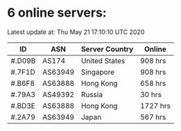 # 6 online servers:

Latest update at: Thu May 21 17:10:10 UTC 2020

| ID | ASN | Server Country | Online |
| -- | --- | -------------- | ------ |
| #.D09B | AS174 | United States | 908 hrs |
| #.7F1D | AS63949 | Singapore | 908 hrs |
| #.B6F8 | AS63888 | Hong Kong | 658 hrs |
| #.79A3 | AS49392 | Russia | 30 hrs |
| #.BD3E | AS63888 | Hong Kong | 1727 hrs |
| #.2A79 | AS63949 | Japan | 567 hrs |

